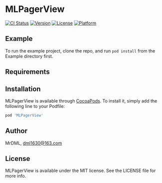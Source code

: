 # MLPagerView

[![CI Status](https://img.shields.io/travis/MrDML/MLPagerView.svg?style=flat)](https://travis-ci.org/MrDML/MLPagerView)
[![Version](https://img.shields.io/cocoapods/v/MLPagerView.svg?style=flat)](https://cocoapods.org/pods/MLPagerView)
[![License](https://img.shields.io/cocoapods/l/MLPagerView.svg?style=flat)](https://cocoapods.org/pods/MLPagerView)
[![Platform](https://img.shields.io/cocoapods/p/MLPagerView.svg?style=flat)](https://cocoapods.org/pods/MLPagerView)

## Example

To run the example project, clone the repo, and run `pod install` from the Example directory first.

## Requirements

## Installation

MLPagerView is available through [CocoaPods](https://cocoapods.org). To install
it, simply add the following line to your Podfile:

```ruby
pod 'MLPagerView'
```

## Author

MrDML, dml1630@163.com

## License

MLPagerView is available under the MIT license. See the LICENSE file for more info.
